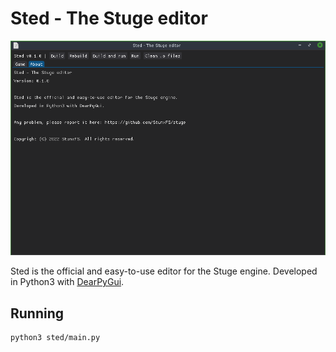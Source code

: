 # Sted - The Stuge editor

<div align="center">

![screenshot.png](screenshot.png)

</div>

Sted is the official and easy-to-use editor for the Stuge engine.
Developed in Python3 with [DearPyGui](https://github.com/hoffstadt/DearPyGui).

## Running

```bash
python3 sted/main.py
```
